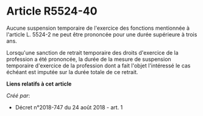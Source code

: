 # Article R5524-40

Aucune suspension temporaire de l'exercice des fonctions mentionnée à l'article L. 5524-2 ne peut être prononcée pour une
durée supérieure à trois ans.

Lorsqu'une sanction de retrait temporaire des droits d'exercice de la profession a été prononcée, la durée de la mesure de
suspension temporaire d'exercice de la profession dont a fait l'objet l'intéressé le cas échéant est imputée sur la durée
totale de ce retrait.

**Liens relatifs à cet article**

_Créé par_:

  - Décret n°2018-747 du 24 août 2018 - art. 1

